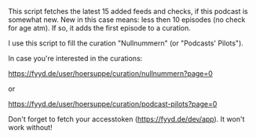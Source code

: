 This script fetches the latest 15 added feeds and checks, if this podcast is somewhat new. New in this case means: less then 10 episodes (no check for age atm). If so, it adds the first episode to a curation. 

I use this script to fill the curation "Nullnummern" (or "Podcasts' Pilots"). 

In case you're interested in the curations:

https://fyyd.de/user/hoersuppe/curation/nullnummern?page=0

or

https://fyyd.de/user/hoersuppe/curation/podcast-pilots?page=0

Don't forget to fetch your accesstoken (https://fyyd.de/dev/app). It won't work without!